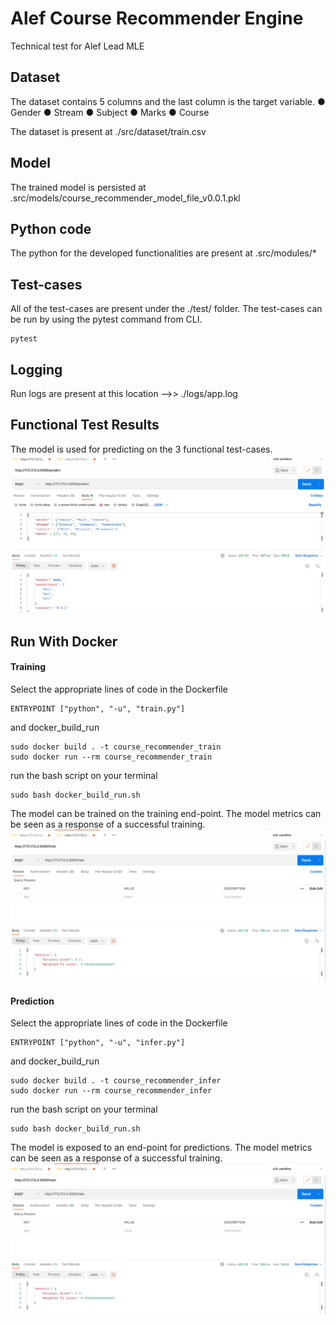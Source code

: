# Alef Course Recommender Engine
Technical test for Alef Lead MLE

## Dataset
The dataset contains 5 columns and the last column is the target variable.
● Gender
● Stream
● Subject
● Marks
● Course

The dataset is present at ./src/dataset/train.csv

## Model
The trained model is persisted at .src/models/course_recommender_model_file_v0.0.1.pkl

## Python code
The python for the developed functionalities are present at .src/modules/*

## Test-cases
All of the test-cases are present under the ./test/ folder. The test-cases can be run by using the pytest command from CLI.
```
pytest
```

## Logging
Run logs are present at this location -->> ./logs/app.log 

## Functional Test Results
The model is used for predicting on the 3 functional test-cases. 
![Functional Test Predictions](test/infer.png)

## Run With Docker

#### Training
Select the appropriate lines of code in the Dockerfile

```
ENTRYPOINT ["python", "-u", "train.py"]
```

and docker_build_run

```
sudo docker build . -t course_recommender_train
sudo docker run --rm course_recommender_train
```
run the bash script on your terminal

```
sudo bash docker_build_run.sh
```

The model can be trained on the training end-point. The model metrics can be seen as a response of a successful training.
![Model Training Response](test/train_response.png)

#### Prediction
Select the appropriate lines of code in the Dockerfile

```
ENTRYPOINT ["python", "-u", "infer.py"]
```

and docker_build_run

```
sudo docker build . -t course_recommender_infer
sudo docker run --rm course_recommender_infer
```
run the bash script on your terminal

```
sudo bash docker_build_run.sh
```

The model is exposed to an end-point for predictions. The model metrics can be seen as a response of a successful training.
![Model Training Response](https://github.com/abhinandan-0401/alef_course_recomender_engine/blob/main/test/train_response.png)
